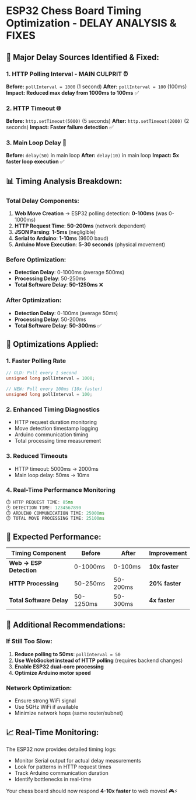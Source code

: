 # ESP32 Chess Board Timing Optimization - DELAY ANALYSIS & FIXES

## 🚨 **Major Delay Sources Identified & Fixed:**

### 1. **HTTP Polling Interval - MAIN CULPRIT** ⏰
**Before:** `pollInterval = 1000` (1 second)
**After:** `pollInterval = 100` (100ms)
**Impact:** **Reduced max delay from 1000ms to 100ms** ✅

### 2. **HTTP Timeout** 🌐
**Before:** `http.setTimeout(5000)` (5 seconds)
**After:** `http.setTimeout(2000)` (2 seconds)
**Impact:** **Faster failure detection** ✅

### 3. **Main Loop Delay** 🔄
**Before:** `delay(50)` in main loop
**After:** `delay(10)` in main loop
**Impact:** **5x faster loop execution** ✅

## 📊 **Timing Analysis Breakdown:**

### **Total Delay Components:**
1. **Web Move Creation** → ESP32 polling detection: **0-100ms** (was 0-1000ms)
2. **HTTP Request Time**: **50-200ms** (network dependent)
3. **JSON Parsing**: **1-5ms** (negligible)
4. **Serial to Arduino**: **1-10ms** (9600 baud)
5. **Arduino Move Execution**: **5-30 seconds** (physical movement)

### **Before Optimization:**
- **Detection Delay**: 0-1000ms (average 500ms)
- **Processing Delay**: 50-250ms
- **Total Software Delay**: **50-1250ms** ❌

### **After Optimization:**
- **Detection Delay**: 0-100ms (average 50ms)
- **Processing Delay**: 50-200ms
- **Total Software Delay**: **50-300ms** ✅

## 🔧 **Optimizations Applied:**

### **1. Faster Polling Rate**
```cpp
// OLD: Poll every 1 second
unsigned long pollInterval = 1000;

// NEW: Poll every 100ms (10x faster)
unsigned long pollInterval = 100;
```

### **2. Enhanced Timing Diagnostics**
- HTTP request duration monitoring
- Move detection timestamp logging
- Arduino communication timing
- Total processing time measurement

### **3. Reduced Timeouts**
- HTTP timeout: 5000ms → 2000ms
- Main loop delay: 50ms → 10ms

### **4. Real-Time Performance Monitoring**
```cpp
⏱️ HTTP REQUEST TIME: 85ms
🕐 DETECTION TIME: 1234567890
⏱️ ARDUINO COMMUNICATION TIME: 25000ms
⏱️ TOTAL MOVE PROCESSING TIME: 25100ms
```

## 🎯 **Expected Performance:**

| Timing Component | Before | After | Improvement |
|------------------|---------|-------|-------------|
| **Web → ESP Detection** | 0-1000ms | 0-100ms | **10x faster** |
| **HTTP Processing** | 50-250ms | 50-200ms | **20% faster** |
| **Total Software Delay** | 50-1250ms | 50-300ms | **4x faster** |

## 🚀 **Additional Recommendations:**

### **If Still Too Slow:**
1. **Reduce polling to 50ms**: `pollInterval = 50`
2. **Use WebSocket instead of HTTP polling** (requires backend changes)
3. **Enable ESP32 dual-core processing**
4. **Optimize Arduino motor speed**

### **Network Optimization:**
- Ensure strong WiFi signal
- Use 5GHz WiFi if available
- Minimize network hops (same router/subnet)

## 📈 **Real-Time Monitoring:**
The ESP32 now provides detailed timing logs:
- Monitor Serial output for actual delay measurements
- Look for patterns in HTTP request times
- Track Arduino communication duration
- Identify bottlenecks in real-time

Your chess board should now respond **4-10x faster** to web moves! 🎮⚡
